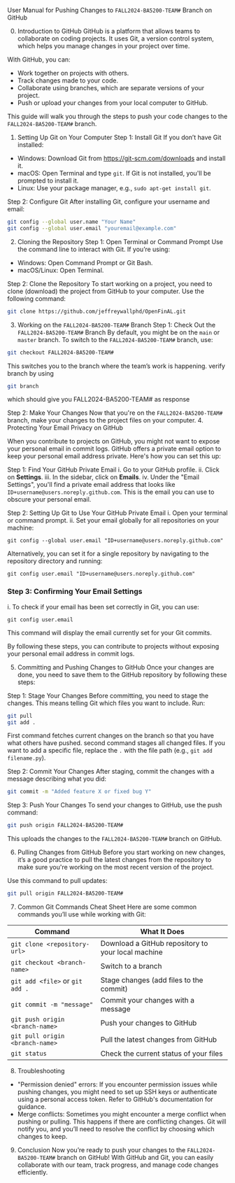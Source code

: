 
User Manual for Pushing Changes to `FALL2024-BA5200-TEAM#` Branch on GitHub

0. Introduction to GitHub
GitHub is a platform that allows teams to collaborate on coding projects. It uses Git, a version control system, which helps you manage changes in your project over time.

With GitHub, you can:
- Work together on projects with others.
- Track changes made to your code.
- Collaborate using branches, which are separate versions of your project.
- Push or upload your changes from your local computer to GitHub.

This guide will walk you through the steps to push your code changes to the `FALL2024-BA5200-TEAM#` branch.

1. Setting Up Git on Your Computer
Step 1: Install Git
If you don’t have Git installed:
- Windows: Download Git from https://git-scm.com/downloads and install it.
- macOS: Open Terminal and type `git`. If Git is not installed, you'll be prompted to install it.
- Linux: Use your package manager, e.g., `sudo apt-get install git`.

Step 2: Configure Git
After installing Git, configure your username and email:
```bash
git config --global user.name "Your Name"
git config --global user.email "youremail@example.com"
```

2. Cloning the Repository
Step 1: Open Terminal or Command Prompt
Use the command line to interact with Git. If you’re using:
- Windows: Open Command Prompt or Git Bash.
- macOS/Linux: Open Terminal.

Step 2: Clone the Repository
To start working on a project, you need to clone (download) the project from GitHub to your computer. Use the following command:
```bash
git clone https://github.com/jeffreywallphd/OpenFinAL.git
```

3. Working on the `FALL2024-BA5200-TEAM#` Branch
Step 1: Check Out the `FALL2024-BA5200-TEAM#` Branch
By default, you might be on the `main` or `master` branch. To switch to the `FALL2024-BA5200-TEAM#` branch, use:
```bash
git checkout FALL2024-BA5200-TEAM#
```
This switches you to the branch where the team’s work is happening.
verify branch by using 
```bash
git branch
```
which should give you FALL2024-BA5200-TEAM# as response

Step 2: Make Your Changes
Now that you're on the `FALL2024-BA5200-TEAM#` branch, make your changes to the project files on your computer.
4. Protecting Your Email Privacy on GitHub

When you contribute to projects on GitHub, you might not want to expose your personal email in commit logs. GitHub offers a private email option to keep your personal email address private. Here's how you can set this up:

Step 1: Find Your GitHub Private Email
i. Go to your GitHub profile.
ii. Click on **Settings**.
iii. In the sidebar, click on **Emails**.
iv. Under the "Email Settings", you'll find a private email address that looks like `ID+username@users.noreply.github.com`. This is the email you can use to obscure your personal email.

Step 2: Setting Up Git to Use Your GitHub Private Email
i. Open your terminal or command prompt.
ii. Set your email globally for all repositories on your machine:
   ```
   git config --global user.email "ID+username@users.noreply.github.com"
   ```
   Alternatively, you can set it for a single repository by navigating to the repository directory and running:
   ```
   git config user.email "ID+username@users.noreply.github.com"
   ```

### Step 3: Confirming Your Email Settings
i. To check if your email has been set correctly in Git, you can use:
   ```
   git config user.email
   ```
   This command will display the email currently set for your Git commits.

By following these steps, you can contribute to projects without exposing your personal email address in commit logs.

5. Committing and Pushing Changes to GitHub
Once your changes are done, you need to save them to the GitHub repository by following these steps:

Step 1: Stage Your Changes
Before committing, you need to stage the changes. This means telling Git which files you want to include. Run:
```bash
git pull
git add .
```
First command fetches current changes on the branch so that you have what others have pushed.
second command stages all changed files. If you want to add a specific file, replace the `.` with the file path (e.g., `git add filename.py`).

Step 2: Commit Your Changes
After staging, commit the changes with a message describing what you did:
```bash
git commit -m "Added feature X or fixed bug Y"
```

Step 3: Push Your Changes
To send your changes to GitHub, use the push command:
```bash
git push origin FALL2024-BA5200-TEAM#
```
This uploads the changes to the `FALL2024-BA5200-TEAM#` branch on GitHub.

6. Pulling Changes from GitHub
Before you start working on new changes, it’s a good practice to pull the latest changes from the repository to make sure you're working on the most recent version of the project.

Use this command to pull updates:
```bash
git pull origin FALL2024-BA5200-TEAM#
```

7. Common Git Commands Cheat Sheet
Here are some common commands you’ll use while working with Git:

| Command                             | What It Does                                       |
|-------------------------------------|----------------------------------------------------|
| `git clone <repository-url>`        | Download a GitHub repository to your local machine |
| `git checkout <branch-name>`        | Switch to a branch                                 |
| `git add <file>` or `git add .`     | Stage changes (add files to the commit)            |
| `git commit -m "message"`           | Commit your changes with a message                 |
| `git push origin <branch-name>`     | Push your changes to GitHub                        |
| `git pull origin <branch-name>`     | Pull the latest changes from GitHub                |
| `git status`                        | Check the current status of your files             |

8. Troubleshooting
- "Permission denied" errors: If you encounter permission issues while pushing changes, you might need to set up SSH keys or authenticate using a personal access token. Refer to GitHub's documentation for guidance.
- Merge conflicts: Sometimes you might encounter a merge conflict when pushing or pulling. This happens if there are conflicting changes. Git will notify you, and you’ll need to resolve the conflict by choosing which changes to keep.


9. Conclusion
Now you’re ready to push your changes to the `FALL2024-BA5200-TEAM#` branch on GitHub! With GitHub and Git, you can easily collaborate with our team, track progress, and manage code changes efficiently.
